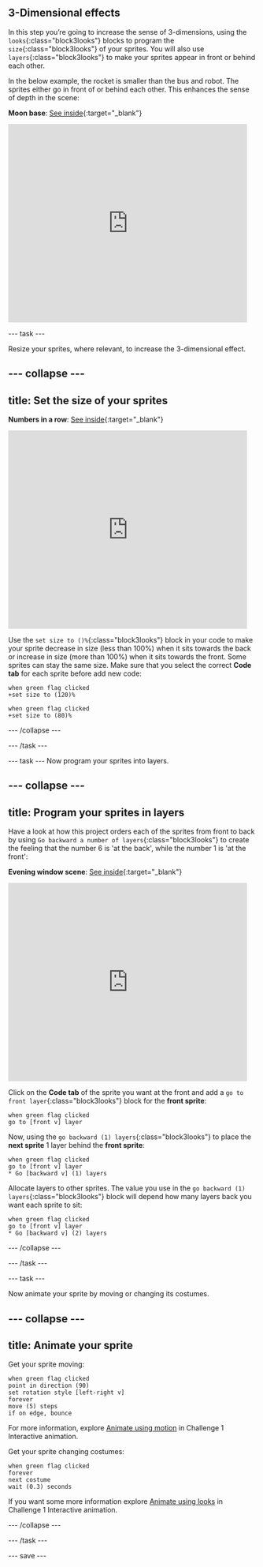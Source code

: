## 3-Dimensional effects

In this step you’re going to increase the sense of 3-dimensions, using the `looks`{:class="block3looks"} blocks to program the `size`{:class="block3looks"} of your sprites. You will also use `layers`{:class="block3looks"} to make your sprites appear in front or behind each other.

In the below example, the rocket is smaller than the bus and robot. The sprites either go in front of or behind each other. This enhances the sense of depth in the scene:

**Moon base**: [See inside](https://scratch.mit.edu/projects/447759319/editor){:target="_blank"}

<div class="scratch-preview">
  <iframe src="https://scratch.mit.edu/projects/447759319/embed" allowtransparency="true" width="485" height="402" frameborder="0" scrolling="no" allowfullscreen></iframe>
</div>

--- task ---

Resize your sprites, where relevant, to increase the 3-dimensional effect.

--- collapse ---
---
title: Set the size of your sprites
---

**Numbers in a row**: [See inside](https://scratch.mit.edu/projects/445071529/editor){:target="_blank"}

<div class="scratch-preview">
  <iframe src="https://scratch.mit.edu/projects/445071529/embed" allowtransparency="true" width="485" height="402" frameborder="0" scrolling="no" allowfullscreen></iframe>
</div>

Use the `set size to ()%`{:class="block3looks"} block in your code to make your sprite decrease in size (less than 100%) when it sits towards the back or increase in size (more than 100%) when it sits towards the front. Some sprites can stay the same size. Make sure that you select the correct **Code tab** for each sprite before add new code:

``` blocks3
when green flag clicked
+set size to (120)%
```

``` blocks3
when green flag clicked
+set size to (80)%
```

--- /collapse ---

--- /task ---

--- task ---
Now program your sprites into layers.

--- collapse ---
---
title: Program your sprites in layers 
---

Have a look at how this project orders each of the sprites from front to back by using `Go backward a number of layers`{:class="block3looks"} to create the feeling that the number 6 is 'at the back', while the number 1 is 'at the front':

**Evening window scene**: [See inside](https://scratch.mit.edu/projects/437510050/editor){:target="_blank"}

<div class="scratch-preview">
  <iframe allowtransparency="true" width="485" height="402" src="https://scratch.mit.edu/projects/embed/437510050/?autostart=false" frameborder="0"></iframe>
</div>

Click on the **Code tab** of the sprite you want at the front and add a `go to front layer`{:class="block3looks"} block for the **front sprite**:

``` blocks3
when green flag clicked
go to [front v] layer
```

Now, using the `go backward (1) layers`{:class="block3looks"} to place the **next sprite** 1 layer behind the **front sprite**:

``` blocks3
when green flag clicked
go to [front v] layer
* Go [backward v] (1) layers
```

Allocate layers to other sprites. The value you use in the `go backward (1) layers`{:class="block3looks"} block will depend how many layers back you want each sprite to sit:

``` blocks3
when green flag clicked
go to [front v] layer
* Go [backward v] (2) layers
```

--- /collapse ---

--- /task ---

--- task ---

Now animate your sprite by moving or changing its costumes.

--- collapse ---
---
title: Animate your sprite
---

Get your sprite moving:

```blocks3
when green flag clicked
point in direction (90)
set rotation style [left-right v]
forever
move (5) steps
if on edge, bounce
```

For more information, explore [Animate using motion](https://learning-admin.raspberrypi.org/en/projects/interactive-animation/3) in Challenge 1 Interactive animation.

Get your sprite changing costumes:

```blocks3
when green flag clicked
forever
next costume
wait (0.3) seconds
```
If you want some  more information explore [Animate using looks](https://learning-admin.raspberrypi.org/en/projects/interactive-animation/5) in Challenge 1 Interactive animation.

--- /collapse ---

--- /task ---

--- save ---
